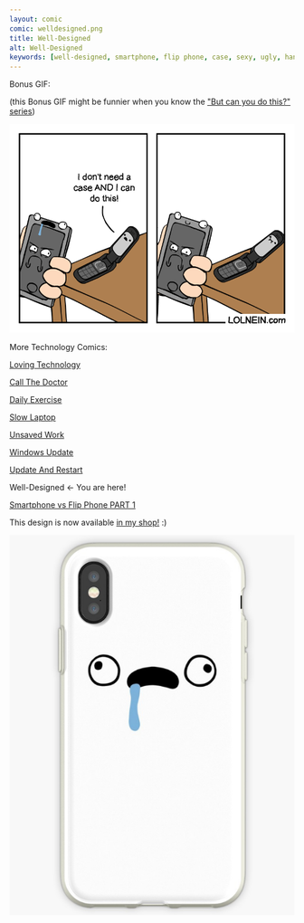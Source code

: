 ```yaml
---
layout: comic
comic: welldesigned.png
title: Well-Designed
alt: Well-Designed
keywords: [well-designed, smartphone, flip phone, case, sexy, ugly, handsome, phones]
---
```


Bonus GIF:

(this Bonus GIF might be funnier when you know the ["But can you do this?" series](https://lolnein.com/2013/08/28/smartphones/))

![Well-Designed Bonus GIF](/images/welldesigned_bonus.gif)


More Technology Comics:

[Loving Technology](https://lolnein.com/2019/11/06/lovingtechnology/)

[Call The Doctor](https://lolnein.com/2019/09/12/callthedoctor/)

[Daily Exercise](https://lolnein.com/2019/05/28/dailyexercise/)

[Slow Laptop](https://lolnein.com/2018/08/30/slowlaptop/)

[Unsaved Work](https://lolnein.com/2018/06/18/unsavedwork/)

[Windows Update](https://lolnein.com/2018/06/14/windowsupdate/)

[Update And Restart](https://lolnein.com/2018/01/26/updateandrestart/)

Well-Designed <- You are here!

[Smartphone vs Flip Phone PART 1](http://lolnein.com/2013/08/28/smartphones/)


This design is now available [in my shop!](https://www.redbubble.com/shop/Lolnein?iaCode=u-case-iphone&ref=search_box&sortOrder=relevant) :)

[![Drooling Case](/images/drooling_case.png)](https://www.redbubble.com/shop/Lolnein?iaCode=u-case-iphone&ref=search_box&sortOrder=relevant)
